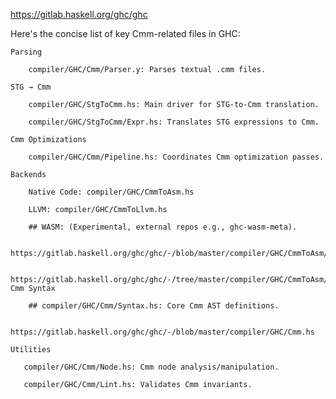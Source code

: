 https://gitlab.haskell.org/ghc/ghc

Here's the concise list of key Cmm-related files in GHC:

    Parsing

        compiler/GHC/Cmm/Parser.y: Parses textual .cmm files.

    STG → Cmm

        compiler/GHC/StgToCmm.hs: Main driver for STG-to-Cmm translation.

        compiler/GHC/StgToCmm/Expr.hs: Translates STG expressions to Cmm.

    Cmm Optimizations

        compiler/GHC/Cmm/Pipeline.hs: Coordinates Cmm optimization passes.

    Backends

        Native Code: compiler/GHC/CmmToAsm.hs

        LLVM: compiler/GHC/CmmToLlvm.hs

        ## WASM: (Experimental, external repos e.g., ghc-wasm-meta).

        https://gitlab.haskell.org/ghc/ghc/-/blob/master/compiler/GHC/CmmToAsm/Wasm.hs

        https://gitlab.haskell.org/ghc/ghc/-/tree/master/compiler/GHC/CmmToAsm/Wasm
    Cmm Syntax

        ## compiler/GHC/Cmm/Syntax.hs: Core Cmm AST definitions.

        https://gitlab.haskell.org/ghc/ghc/-/blob/master/compiler/GHC/Cmm.hs

    Utilities

       compiler/GHC/Cmm/Node.hs: Cmm node analysis/manipulation.

       compiler/GHC/Cmm/Lint.hs: Validates Cmm invariants.
